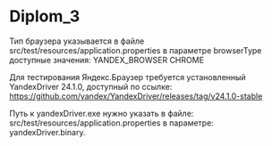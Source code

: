 # Diplom_3
Тип браузера указывается в файле src/test/resources/application.properties
в параметре browserType
доступные значения:
YANDEX_BROWSER 
CHROME

Для тестирования Яндекс.Браузер требуется установленный YandexDriver 24.1.0, доступный по ссылке:
https://github.com/yandex/YandexDriver/releases/tag/v24.1.0-stable

Путь к yandexDriver.exe нужно указать в файле: src/test/resources/application.properties
в параметре: yandexDriver.binary.
